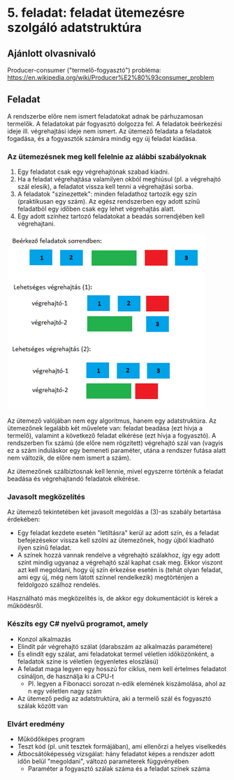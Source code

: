 # 5. feladat: feladat ütemezésre szolgáló adatstruktúra

## Ajánlott olvasnivaló

Producer-consumer ("termelő-fogyasztó") probléma: https://en.wikipedia.org/wiki/Producer%E2%80%93consumer_problem

## Feladat

A rendszerbe előre nem ismert feladatokat adnak be párhuzamosan termelők. A feladatokat pár fogyasztó dolgozza fel. A feladatok beérkezési ideje ill. végrehajtási ideje nem ismert. Az ütemező feladata a feladatok fogadása, és a fogyasztók számára mindig egy új feladat kiadása.

### Az ütemezésnek meg kell felelnie az alábbi szabályoknak

1. Egy feladatot csak egy végrehajtónak szabad kiadni.
1. Ha a feladat végrehajtása valamilyen okból meghiúsul (pl. a végrehajtó szál elesik), a feladatot vissza kell tenni a végrehajtási sorba.
1. A feladatok "színezettek": minden feladathoz tartozik egy szín (praktikusan egy szám). Az egész rendszerben egy adott színű feladatból egy időben csak egy lehet végrehajtás alatt.
1. Egy adott színhez tartozó feladatokat a beadás sorrendjében kell végrehajtani.

![Példa végrehajtás](pelda_szinek_vegrehajtas.png)

Az ütemező valójában nem egy algoritmus, hanem egy adatstruktúra. Az ütemezőnek legalább két művelete van: feladat beadása (ezt hívja a termelő), valamint a következő feladat elkérése (ezt hívja a fogyasztó). A rendszerben fix számú (de előre nem rögzített) végrehajtó szál van (vagyis ez a szám induláskor egy bemeneti paraméter, utána a rendszer futása alatt nem változik, de előre nem ismert a szám).

Az ütemezőnek szálbiztosnak kell lennie, mivel egyszerre történik a feladat beadása és végrehajtandó feladatok elkérése.

### Javasolt megközelítés

Az ütemező tekintetében két javasolt megoldás a (3)-as szabály betartása érdekében:

* Egy feladat kezdete esetén "letiltásra" kerül az adott szín, és a feladat befejezésekor vissza kell szólni az ütemezőnek, hogy újból kiadható ilyen színű feladat.
* A színek hozzá vannak rendelve a végrehajtó szálakhoz, így egy adott színt mindig ugyanaz a végrehajtó szál kaphat csak meg. Ekkor viszont azt kell megoldani, hogy új szín érkezése esetén is (tehát olyan feladat, ami egy új, még nem látott színnel rendelkezik) megtörténjen a feldolgozó szálhoz rendelés.

Használható más megközelítés is, de akkor egy dokumentációt is kérek a működésről.

### Készíts egy C# nyelvű programot, amely

* Konzol alkalmazás
* Elindít pár végrehajtó szálat (darabszám az alkalmazás paramétere)
* És elindít egy szálat, ami feladatokat termel véletlen időközönként, a feladatok színe is véletlen (egyenletes eloszlású)
* A feladat maga legyen egy hosszú for ciklus, nem kell értelmes feladatot csináljon, de használja ki a CPU-t
  * Pl. legyen a Fibonacci sorozat n-edik elemének kiszámolása, ahol az n egy véletlen nagy szám
* Az ütemező pedig az adatstruktúra, aki a termelő szál és fogyasztó szálak között van

### Elvárt eredmény

* Működőképes program
* Teszt kód (pl. unit tesztek formájában), ami ellenőrzi a helyes viselkedés
* Átbocsátóképesség vizsgálat: hány feladatot képes a rendszer adott időn belül "megoldani", változó paraméterek függvényében
  * Paraméter a fogyasztó szálak száma és a feladat színek száma